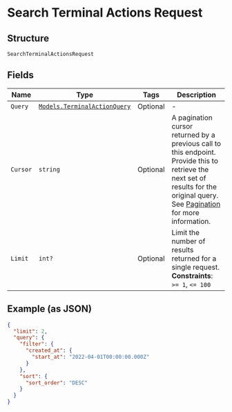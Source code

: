 
# Search Terminal Actions Request

## Structure

`SearchTerminalActionsRequest`

## Fields

| Name | Type | Tags | Description |
|  --- | --- | --- | --- |
| `Query` | [`Models.TerminalActionQuery`](../../doc/models/terminal-action-query.md) | Optional | - |
| `Cursor` | `string` | Optional | A pagination cursor returned by a previous call to this endpoint.<br>Provide this to retrieve the next set of results for the original query.<br>See [Pagination](https://developer.squareup.com/docs/build-basics/common-api-patterns/pagination) for more<br>information. |
| `Limit` | `int?` | Optional | Limit the number of results returned for a single request.<br>**Constraints**: `>= 1`, `<= 100` |

## Example (as JSON)

```json
{
  "limit": 2,
  "query": {
    "filter": {
      "created_at": {
        "start_at": "2022-04-01T00:00:00.000Z"
      }
    },
    "sort": {
      "sort_order": "DESC"
    }
  }
}
```


